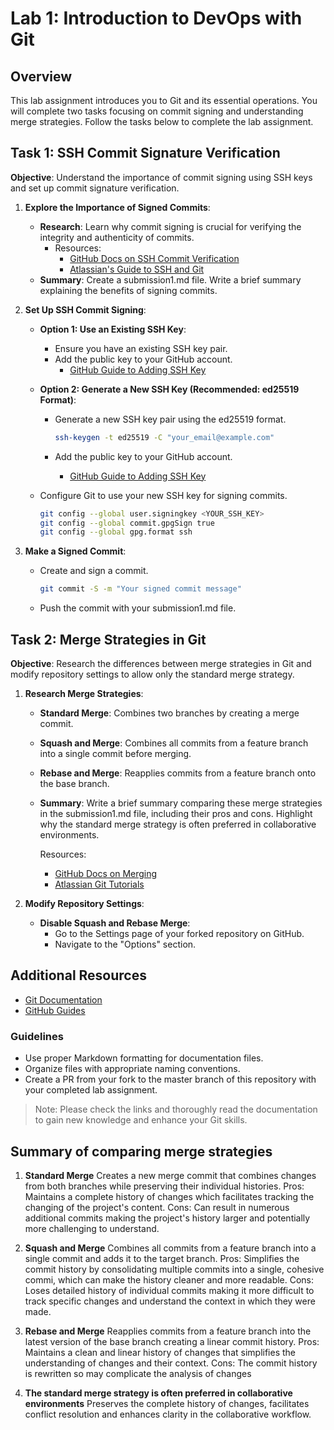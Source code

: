 # Lab 1: Introduction to DevOps with Git

## Overview

This lab assignment introduces you to Git and its essential operations. You will complete two tasks focusing on commit signing and understanding merge strategies. Follow the tasks below to complete the lab assignment.

## Task 1: SSH Commit Signature Verification

**Objective**: Understand the importance of commit signing using SSH keys and set up commit signature verification.

1. **Explore the Importance of Signed Commits**:
   - **Research**: Learn why commit signing is crucial for verifying the integrity and authenticity of commits.
     - Resources:
       - [GitHub Docs on SSH Commit Verification](https://docs.github.com/en/authentication/managing-commit-signature-verification/about-commit-signature-verification)
       - [Atlassian's Guide to SSH and Git](https://confluence.atlassian.com/bitbucketserver/sign-commits-and-tags-with-ssh-keys-1305971205.html)
   - **Summary**: Create a submission1.md file. Write a brief summary explaining the benefits of signing commits.

2. **Set Up SSH Commit Signing**:
   - **Option 1: Use an Existing SSH Key**:
     - Ensure you have an existing SSH key pair.
     - Add the public key to your GitHub account.
       - [GitHub Guide to Adding SSH Key](https://docs.github.com/en/authentication/connecting-to-github-with-ssh/adding-a-new-ssh-key-to-your-github-account)

   - **Option 2: Generate a New SSH Key (Recommended: ed25519 Format)**:
     - Generate a new SSH key pair using the ed25519 format.

       ```sh
       ssh-keygen -t ed25519 -C "your_email@example.com"
       ```

     - Add the public key to your GitHub account.
       - [GitHub Guide to Adding SSH Key](https://docs.github.com/en/authentication/connecting-to-github-with-ssh/adding-a-new-ssh-key-to-your-github-account)

   - Configure Git to use your new SSH key for signing commits.

     ```sh
     git config --global user.signingkey <YOUR_SSH_KEY>
     git config --global commit.gpgSign true
     git config --global gpg.format ssh
     ```

3. **Make a Signed Commit**:
   - Create and sign a commit.

     ```sh
     git commit -S -m "Your signed commit message"
     ```

   - Push the commit with your submission1.md file.

## Task 2: Merge Strategies in Git

**Objective**: Research the differences between merge strategies in Git and modify repository settings to allow only the standard merge strategy.

1. **Research Merge Strategies**:
   - **Standard Merge**: Combines two branches by creating a merge commit.
   - **Squash and Merge**: Combines all commits from a feature branch into a single commit before merging.
   - **Rebase and Merge**: Reapplies commits from a feature branch onto the base branch.
   - **Summary**: Write a brief summary comparing these merge strategies in the submission1.md file, including their pros and cons. Highlight why the standard merge strategy is often preferred in collaborative environments.

     Resources:
     - [GitHub Docs on Merging](https://docs.github.com/en/pull-requests/collaborating-with-issues-and-pull-requests/about-pull-request-merge-squash-and-rebase)
     - [Atlassian Git Tutorials](https://www.atlassian.com/git/tutorials/using-branches/merge-strategy)

2. **Modify Repository Settings**:
   - **Disable Squash and Rebase Merge**:
     - Go to the Settings page of your forked repository on GitHub.
     - Navigate to the "Options" section.

## Additional Resources

- [Git Documentation](https://git-scm.com/doc)
- [GitHub Guides](https://guides.github.com/)

### Guidelines

- Use proper Markdown formatting for documentation files.
- Organize files with appropriate naming conventions.
- Create a PR from your fork to the master branch of this repository with your completed lab assignment.

> Note: Please check the links and thoroughly read the documentation to gain new knowledge and enhance your Git skills.

## Summary of comparing merge strategies

1. **Standard Merge**
Creates a new merge commit that combines changes from both branches while preserving their individual histories.
Pros: Maintains a complete history of changes which facilitates tracking the changing of the project's content.
Cons: Can result in numerous additional commits making the project's history larger and potentially more challenging to understand.

2. **Squash and Merge**
Combines all commits from a feature branch into a single commit and adds it to the target branch.
Pros: Simplifies the commit history by consolidating multiple commits into a single, cohesive commi, which can make the history cleaner and more readable.
Cons: Loses detailed history of individual commits making it more difficult to track specific changes and understand the context in which they were made.

3. **Rebase and Merge**
Reapplies commits from a feature branch into the latest version of the base branch creating a linear commit history.
Pros: Maintains a clean and linear history of changes that simplifies the understanding of changes and their context.
Cons: The commit history is rewritten so may complicate the analysis of changes

4. **The standard merge strategy is often preferred in collaborative environments**
Preserves the complete history of changes, facilitates conflict resolution and enhances clarity in the collaborative workflow.
